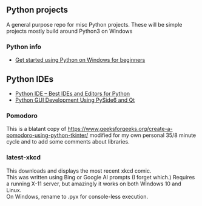 ## Python projects
A general purpose repo for misc Python projects. 
These will be simple projects mostly build around Python3 on Windows

### Python info
- [Get started using Python on Windows for beginners](https://learn.microsoft.com/en-us/windows/python/beginners)

## Python IDEs
- [Python IDE – Best IDEs and Editors for Python](https://www.freecodecamp.org/news/python-ide-best-ides-and-editors-for-python/)
- [Python GUI Development Using PySide6 and Qt](https://www.freecodecamp.org/news/python-gui-development-using-pyside6-and-qt/)

### Pomodoro
This is a blatant copy of https://www.geeksforgeeks.org/create-a-pomodoro-using-python-tkinter/
modified for my own personal 35/8 minute cycle and to add some comments about libraries.

### latest-xkcd
This downloads and displays the most recent xkcd comic.  
This was written using Bing or Google AI prompts (I forget which.)
Requires a running X-11 server, but amazingly it works on both Windows 10 and Linux.  
On Windows, rename to .pyx for console-less execution.  
